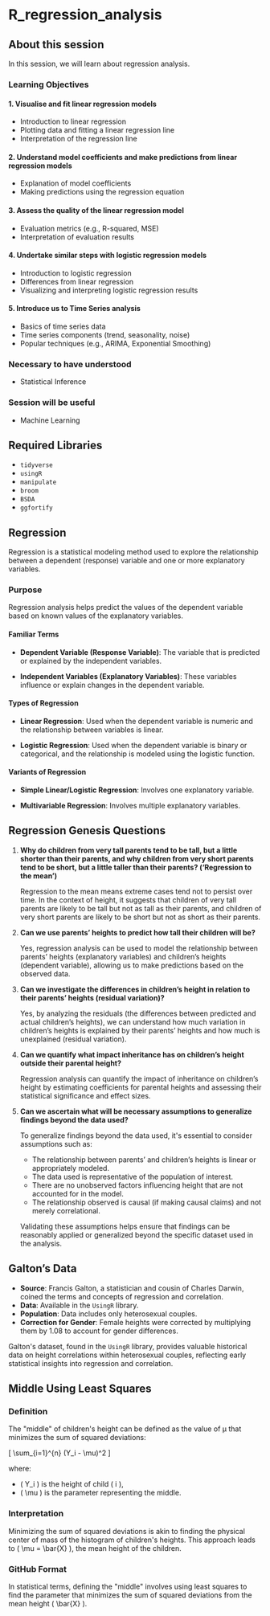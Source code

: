 # R_regression_analysis

## About this session

In this session, we will learn about regression analysis.

### Learning Objectives

#### 1. Visualise and fit linear regression models
- Introduction to linear regression
- Plotting data and fitting a linear regression line
- Interpretation of the regression line

#### 2. Understand model coefficients and make predictions from linear regression models
- Explanation of model coefficients
- Making predictions using the regression equation

#### 3. Assess the quality of the linear regression model
- Evaluation metrics (e.g., R-squared, MSE)
- Interpretation of evaluation results

#### 4. Undertake similar steps with logistic regression models
- Introduction to logistic regression
- Differences from linear regression
- Visualizing and interpreting logistic regression results

#### 5. Introduce us to Time Series analysis
- Basics of time series data
- Time series components (trend, seasonality, noise)
- Popular techniques (e.g., ARIMA, Exponential Smoothing)

### Necessary to have understood

- Statistical Inference

### Session will be useful

- Machine Learning

## Required Libraries

- `tidyverse`
- `usingR`
- `manipulate`
- `broom`
- `BSDA`
- `ggfortify`

## Regression

Regression is a statistical modeling method used to explore the relationship between a dependent (response) variable and one or more explanatory variables.

### Purpose

Regression analysis helps predict the values of the dependent variable based on known values of the explanatory variables.

#### Familiar Terms

- **Dependent Variable (Response Variable)**: The variable that is predicted or explained by the independent variables.
  
- **Independent Variables (Explanatory Variables)**: These variables influence or explain changes in the dependent variable.

#### Types of Regression

- **Linear Regression**: Used when the dependent variable is numeric and the relationship between variables is linear.

- **Logistic Regression**: Used when the dependent variable is binary or categorical, and the relationship is modeled using the logistic function.

#### Variants of Regression

- **Simple Linear/Logistic Regression**: Involves one explanatory variable.

- **Multivariable Regression**: Involves multiple explanatory variables.

## Regression Genesis Questions

1. **Why do children from very tall parents tend to be tall, but a little shorter than their parents, and why children from very short parents tend to be short, but a little taller than their parents? (‘Regression to the mean’)**

   Regression to the mean means extreme cases tend not to persist over time. In the context of height, it suggests that children of very tall parents are likely to be tall but not as tall as their parents, and children of very short parents are likely to be short but not as short as their parents.

2. **Can we use parents’ heights to predict how tall their children will be?**

   Yes, regression analysis can be used to model the relationship between parents’ heights (explanatory variables) and children’s heights (dependent variable), allowing us to make predictions based on the observed data.

3. **Can we investigate the differences in children’s height in relation to their parents’ heights (residual variation)?**

   Yes, by analyzing the residuals (the differences between predicted and actual children’s heights), we can understand how much variation in children’s heights is explained by their parents’ heights and how much is unexplained (residual variation).

4. **Can we quantify what impact inheritance has on children’s height outside their parental height?**

   Regression analysis can quantify the impact of inheritance on children’s height by estimating coefficients for parental heights and assessing their statistical significance and effect sizes.

5. **Can we ascertain what will be necessary assumptions to generalize findings beyond the data used?**

   To generalize findings beyond the data used, it's essential to consider assumptions such as:
   - The relationship between parents’ and children’s heights is linear or appropriately modeled.
   - The data used is representative of the population of interest.
   - There are no unobserved factors influencing height that are not accounted for in the model.
   - The relationship observed is causal (if making causal claims) and not merely correlational.

   Validating these assumptions helps ensure that findings can be reasonably applied or generalized beyond the specific dataset used in the analysis.


## Galton’s Data

- **Source**: Francis Galton, a statistician and cousin of Charles Darwin, coined the terms and concepts of regression and correlation.
- **Data**: Available in the `UsingR` library.
- **Population**: Data includes only heterosexual couples.
- **Correction for Gender**: Female heights were corrected by multiplying them by 1.08 to account for gender differences.

Galton's dataset, found in the `UsingR` library, provides valuable historical data on height correlations within heterosexual couples, reflecting early statistical insights into regression and correlation.


## Middle Using Least Squares

### Definition

The "middle" of children's height can be defined as the value of μ that minimizes the sum of squared deviations:

\[ \sum_{i=1}^{n} (Y_i - \mu)^2 \]

where:
- \( Y_i \) is the height of child \( i \),
- \( \mu \) is the parameter representing the middle.

### Interpretation

Minimizing the sum of squared deviations is akin to finding the physical center of mass of the histogram of children's heights. This approach leads to \( \mu = \bar{X} \), the mean height of the children.

### GitHub Format

In statistical terms, defining the "middle" involves using least squares to find the parameter that minimizes the sum of squared deviations from the mean height \( \bar{X} \).


